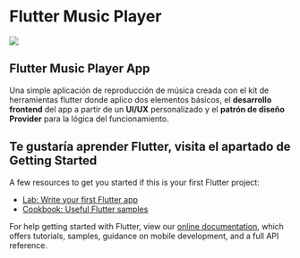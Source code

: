 # Flutter Music Player

<!-- ![](flutter_music_player.jpg)  -->
![](flutter_music_player_opti.gif)
## Flutter Music Player App
Una simple aplicación de reproducción de música creada con el kit de herramientas flutter donde aplico dos elementos básicos, el **desarrollo frontend** del app a partir de un **UI/UX** personalizado y el **patrón de diseño Provider** para la lógica del funcionamiento.

## Te gustaría aprender Flutter, visita el apartado de **Getting Started**


A few resources to get you started if this is your first Flutter project:

- [Lab: Write your first Flutter app](https://flutter.dev/docs/get-started/codelab)
- [Cookbook: Useful Flutter samples](https://flutter.dev/docs/cookbook)

For help getting started with Flutter, view our
[online documentation](https://flutter.dev/docs), which offers tutorials,
samples, guidance on mobile development, and a full API reference.
